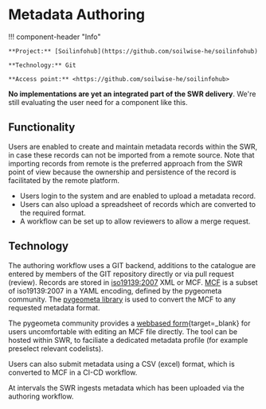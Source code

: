 # Metadata Authoring

!!! component-header "Info"
    
    **Project:** [Soilinfohub](https://github.com/soilwise-he/soilinfohub)

    **Technology:** Git
    
    **Access point:** <https://github.com/soilwise-he/soilinfohub>



**No implementations are yet an integrated part of the SWR delivery**. We're still evaluating the user need for a component like this. 

## Functionality

Users are enabled to create and maintain metadata records within the SWR, in case these records can not be imported from a remote source. Note that importing records from remote is the preferred approach from the SWR point of view because the ownership and persistence of the record is facilitated by the remote platform. 

- Users login to the system and are enabled to upload a metadata record. 
- Users can also upload a spreadsheet of records which are converted to the required format.
- A workflow can be set up to allow reviewers to allow a merge request.

## Technology

The authoring workflow uses a GIT backend, additions to the catalogue are entered by members of the GIT repository directly or via pull request (review).
Records are stored in [iso19139:2007](https://www.iso.org/standard/32557.html) XML or MCF. [MCF](https://geopython.github.io/pygeometa/reference/mcf/) is a subset of iso19139:2007 in a YAML encoding, defined by the pygeometa community. The [pygeometa library](https://geopython.github.io/pygeometa) is used to convert the MCF to any requested metadata format.

The pygeometa community provides a [webbased form](https://osgeo.github.io/mdme){target=_blank} for users uncomfortable with editing an MCF file directly. The tool can be hosted within SWR, to faciliate a dedicated metadata profile (for example preselect relevant codelists).

Users can also submit metadata using a CSV (excel) format, which is converted to MCF in a CI-CD workflow.

At intervals the SWR ingests metadata which has been uploaded via the authoring workflow.
